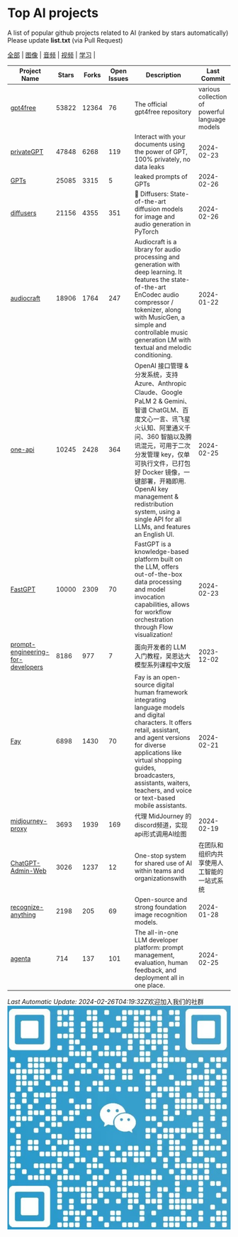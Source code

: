 # Top AI projects
A list of popular github projects related to AI (ranked by stars automatically)
Please update **list.txt** (via Pull Request)

<a href="./README.md">全部</a> |   <a href="./READMEpicture.md">图像</a> |   <a href="./READMEaudio.md">音频</a> | <a href="./READMEvideo.md">视频</a> | <a href="./READMElearn.md">学习</a> | 

| Project Name | Stars | Forks | Open Issues | Description | Last Commit |
| ------------ | ----- | ----- | ----------- | ----------- | ----------- |
| [gpt4free](https://github.com/xtekky/gpt4free) | 53822 | 12364 | 76 | The official gpt4free repository | various collection of powerful language models | 2024-02-25 |
| [privateGPT](https://github.com/imartinez/privateGPT) | 47848 | 6268 | 119 | Interact with your documents using the power of GPT, 100% privately, no data leaks | 2024-02-23 |
| [GPTs](https://github.com/linexjlin/GPTs) | 25085 | 3315 | 5 | leaked prompts of GPTs | 2024-02-26 |
| [diffusers](https://github.com/huggingface/diffusers) | 21156 | 4355 | 351 | 🤗 Diffusers: State-of-the-art diffusion models for image and audio generation in PyTorch | 2024-02-26 |
| [audiocraft](https://github.com/facebookresearch/audiocraft) | 18906 | 1764 | 247 | Audiocraft is a library for audio processing and generation with deep learning. It features the state-of-the-art EnCodec audio compressor / tokenizer, along with MusicGen, a simple and controllable music generation LM with textual and melodic conditioning. | 2024-01-22 |
| [one-api](https://github.com/songquanpeng/one-api) | 10245 | 2428 | 364 | OpenAI 接口管理 & 分发系统，支持 Azure、Anthropic Claude、Google PaLM 2 & Gemini、智谱 ChatGLM、百度文心一言、讯飞星火认知、阿里通义千问、360 智脑以及腾讯混元，可用于二次分发管理 key，仅单可执行文件，已打包好 Docker 镜像，一键部署，开箱即用. OpenAI key management & redistribution system, using a single API for all LLMs, and features an English UI. | 2024-02-25 |
| [FastGPT](https://github.com/labring/FastGPT) | 10000 | 2309 | 70 | FastGPT is a knowledge-based platform built on the LLM, offers out-of-the-box data processing and model invocation capabilities, allows for workflow orchestration through Flow visualization! | 2024-02-23 |
| [prompt-engineering-for-developers](https://github.com/datawhalechina/prompt-engineering-for-developers) | 8186 | 977 | 7 | 面向开发者的 LLM 入门教程，吴恩达大模型系列课程中文版 | 2023-12-02 |
| [Fay](https://github.com/xszyou/Fay) | 6898 | 1430 | 70 | Fay is an open-source digital human framework integrating language models and digital characters. It offers retail, assistant, and agent versions for diverse applications like virtual shopping guides, broadcasters, assistants, waiters, teachers, and voice or text-based mobile assistants. | 2024-02-21 |
| [midjourney-proxy](https://github.com/novicezk/midjourney-proxy) | 3693 | 1939 | 169 | 代理 MidJourney 的discord频道，实现api形式调用AI绘图 | 2024-02-19 |
| [ChatGPT-Admin-Web](https://github.com/AprilNEA/ChatGPT-Admin-Web) | 3026 | 1237 | 12 | One-stop system for shared use of AI within teams and organizationswith | 在团队和组织内共享使用人工智能的一站式系统 | 2023-12-27 |
| [recognize-anything](https://github.com/xinyu1205/recognize-anything) | 2198 | 205 | 69 | Open-source and strong foundation image recognition models. | 2024-01-28 |
| [agenta](https://github.com/Agenta-AI/agenta) | 714 | 137 | 101 | The all-in-one LLM developer platform: prompt management, evaluation, human feedback, and deployment all in one place. | 2024-02-25 |

*Last Automatic Update: 2024-02-26T04:19:32Z*欢迎加入我们的社群 ![](https://raw.githubusercontent.com/mouuii/picture/master/weichat.jpg) 